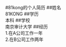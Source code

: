 #81kong的个人简历
##姓名    
81KONG
##学历      
本科
##学校     
南京审计大学
##经历      
1.在A公司工作一年       
2.在B公司工作两年

